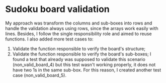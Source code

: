 # Sudoku board validation

My approach was transform the columns and sub-boxes into rows and handle the validation always using rows, since the arrays work easily with lines.
Besides, I follow the single responsibility role and aimed to reuse functions.
I also added more test cases to:
  1. Validate the function responsible to verify the board's structure;
  2. Validate the function responsible to verify the board's sub-boxes;
     I found a test that already was supposed to validate this scenario (non_valid_board_4) but this test wasn't working properly, it does not have two 1s in the same sub-box.
     For this reason, I created another test case (non_valid_board_5).